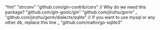   "fmt"
   "strconv"
   "github.com/gin-contrib/cors"                        // Why do we need this package?
   "github.com/gin-gonic/gin"
   "github.com/jinzhu/gorm"
   _ "github.com/jinzhu/gorm/dialects/sqlite"           // If you want to use mysql or any other db, replace this line
   _ "github.com/mattn/go-sqlite3"